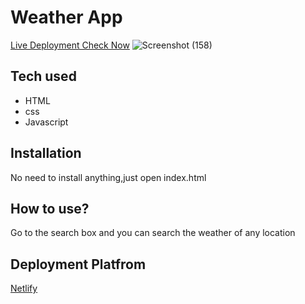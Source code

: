 # Weather App

[Live Deployment Check Now](https://soumikdas-weatherapp.netlify.app/)
![Screenshot (158)](https://user-images.githubusercontent.com/91152839/207515428-8b416071-c231-4d7d-873f-c23b98495cad.png)


## Tech used
* HTML
* css
* Javascript
## Installation
No need to install anything,just open index.html
## How to use?
Go to the search box and you can search the weather of any location
## Deployment Platfrom
[Netlify](https://www.netlify.com/)
